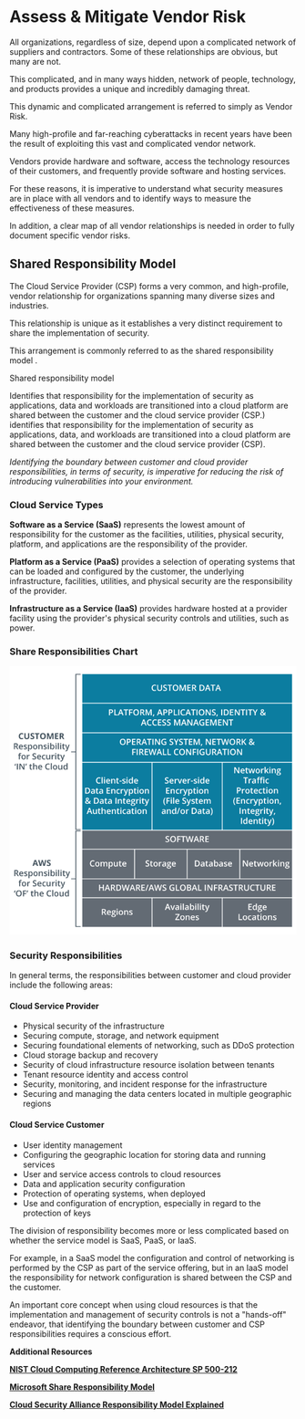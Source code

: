 # Assess & Mitigate Vendor Risk
All organizations, regardless of size, depend upon a complicated network of suppliers and contractors. Some of these relationships are obvious, but many are not. 

This complicated, and in many ways hidden, network of people, technology, and products provides a unique and incredibly damaging threat. 

This dynamic and complicated arrangement is referred to simply as Vendor Risk.

Many high-profile and far-reaching cyberattacks in recent years have been the result of exploiting this vast and complicated vendor network. 

Vendors provide hardware and software, access the technology resources of their customers, and frequently provide software and hosting services. 

For these reasons, it is imperative to understand what security measures are in place with all vendors and to identify ways to measure the effectiveness of these measures. 

In addition, a clear map of all vendor relationships is needed in order to fully document specific vendor risks.

## Shared Responsibility Model
The Cloud Service Provider (CSP) forms a very common, and high-profile, vendor relationship for organizations spanning many diverse sizes and industries. 

This relationship is unique as it establishes a very distinct requirement to share the implementation of security. 

This arrangement is commonly referred to as the shared responsibility model .

Shared responsibility model

Identifies that responsibility for the implementation of security as applications, data and workloads are transitioned into a cloud platform are shared between the customer and the cloud service provider (CSP.)
identifies that responsibility for the implementation of security as applications, data, and workloads are transitioned into a cloud platform are shared between the customer and the cloud service provider (CSP).

*Identifying the boundary between customer and cloud provider responsibilities, in terms of security, is imperative for reducing the risk of introducing vulnerabilities into your environment.*

### Cloud Service Types
**Software as a Service (SaaS)** represents the lowest amount of responsibility for the customer as the facilities, utilities, physical security, platform, and applications are the responsibility of the provider.

**Platform as a Service (PaaS)** provides a selection of operating systems that can be loaded and configured by the customer, the underlying infrastructure, facilities, utilities, and physical security are the responsibility of the provider.

**Infrastructure as a Service (IaaS)** provides hardware hosted at a provider facility using the provider's physical security controls and utilities, such as power.

### Share Responsibilities Chart
![The shared responsibility model describes the relationship between customer and CSP.](https://github.com/kieferhax/comptia-casp-studies/blob/main/assets/1634-1627653739958-cas_fig01_05.png?raw=true)

### Security Responsibilities
In general terms, the responsibilities between customer and cloud provider include the following areas:

####  Cloud Service Provider 
- Physical security of the infrastructure
- Securing compute, storage, and network equipment
- Securing foundational elements of networking, such as DDoS protection
- Cloud storage backup and recovery
- Security of cloud infrastructure resource isolation between tenants
- Tenant resource identity and access control
- Security, monitoring, and incident response for the infrastructure
- Securing and managing the data centers located in multiple geographic regions

#### Cloud Service Customer
- User identity management
- Configuring the geographic location for storing data and running services
- User and service access controls to cloud resources
- Data and application security configuration
- Protection of operating systems, when deployed
- Use and configuration of encryption, especially in regard to the protection of keys

The division of responsibility becomes more or less complicated based on whether the service model is SaaS, PaaS, or IaaS. 

For example, in a SaaS model the configuration and control of networking is performed by the CSP as part of the service offering, but in an IaaS model the responsibility for network configuration is shared between the CSP and the customer.

An important core concept when using cloud resources is that the implementation and management of security controls is not a "hands-off" endeavor, that identifying the boundary between customer and CSP responsibilities requires a conscious effort.

**Additional Resources**

[**NIST Cloud Computing Reference Architecture SP 500-212**](https://www.nist.gov/publications/nist-cloud-computing-reference-architecture)

[**Microsoft Share Responsibility Model**](https://azure.microsoft.com/en-us/resources/shared-responsibility-for-cloud-computing/)

[**Cloud Security Alliance Responsibility Model Explained**](https://cloudsecurityalliance.org/blog/2020/08/26/shared-responsibility-model-explained/)